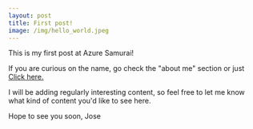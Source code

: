 ```yaml
---
layout: post
title: First post!
image: /img/hello_world.jpeg
---
```


This is my first post at Azure Samurai!

If you are curious on the name, go check the "about me" section or just [Click here.](www.azuresamurai.blog/aboutme/)

I will be adding regularly interesting content, so feel free to let me know what kind of content you'd like to see here.


Hope to see you soon,
Jose
